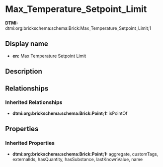 # Max_Temperature_Setpoint_Limit
**DTMI:** dtmi:org:brickschema:schema:Brick:Max_Temperature_Setpoint_Limit;1
## Display name
- **en:** Max Temperature Setpoint Limit
## Description
## Relationships
### Inherited Relationships
* **dtmi:org:brickschema:schema:Brick:Point;1:** isPointOf
## Properties
### Inherited Properties
* **dtmi:org:brickschema:schema:Brick:Point;1:** aggregate, customTags, externalIds, hasQuantity, hasSubstance, lastKnownValue, name
